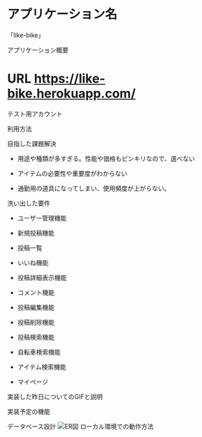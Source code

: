 # アプリケーション名
「like-bike」

アプリケーション概要



# URL https://like-bike.herokuapp.com/

テスト用アカウント

利用方法

目指した課題解決

* 用途や種類が多すぎる。性能や価格もピンキリなので、選べない

* アイテムの必要性や重要度がわからない

* 通勤用の道具になってしまい、使用頻度が上がらない。

洗い出した要件

* ユーザー管理機能

* 新規投稿機能

* 投稿一覧

* いいね機能

* 投稿詳細表示機能

* コメント機能

* 投稿編集機能

* 投稿削除機能

* 投稿検索機能

* 自転車検索機能

* アイテム検索機能

* マイページ

実装した昨日についてのGIFと説明

実装予定の機能

データベース設計
![ER図](https://gyazo.com/1200b99ecbf9082b2af0014199b35b79)
ローカル環境での動作方法